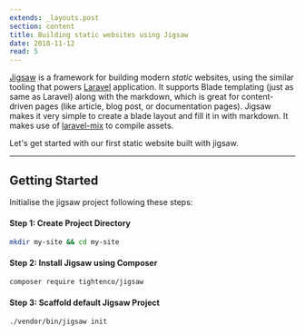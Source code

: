 ```yaml
---
extends: _layouts.post
section: content
title: Building static websites using Jigsaw
date: 2018-11-12
read: 5
---
```


[Jigsaw](https://jigsaw.tighten.co) is a framework for building modern _static_ websites, using the similar tooling that powers [Laravel](https://laravel.com) application. It supports Blade templating (just as same as Laravel) along with the markdown, which is great for content-driven pages (like article, blog post, or documentation pages). Jigsaw makes it very simple to create a blade layout and fill it in with markdown. It makes use of [laravel-mix](https://github.com/jeffreyway/laravel-mix) to compile assets.

Let's get started with our first static website built with jigsaw.

---

## Getting Started

Initialise the jigsaw project following these steps:

#### Step 1: Create Project Directory
```bash
mkdir my-site && cd my-site
```

#### Step 2: Install Jigsaw using Composer
```bash
composer require tightenco/jigsaw
```

#### Step 3: Scaffold default Jigsaw Project
```bash
./vendor/bin/jigsaw init
```